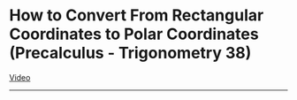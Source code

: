 # How to Convert From Rectangular Coordinates to Polar Coordinates (Precalculus - Trigonometry 38)

[Video](https://www.youtube.com/watch?v=klxI0yvJFrg)

---
